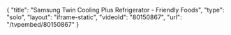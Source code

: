 {
    "title": "Samsung Twin Cooling Plus Refrigerator - Friendly Foods",
    "type": "solo",
    "layout": "iframe-static",
    "videoId": "80150867",
    "url": "\/tvpembed\/80150867"
}